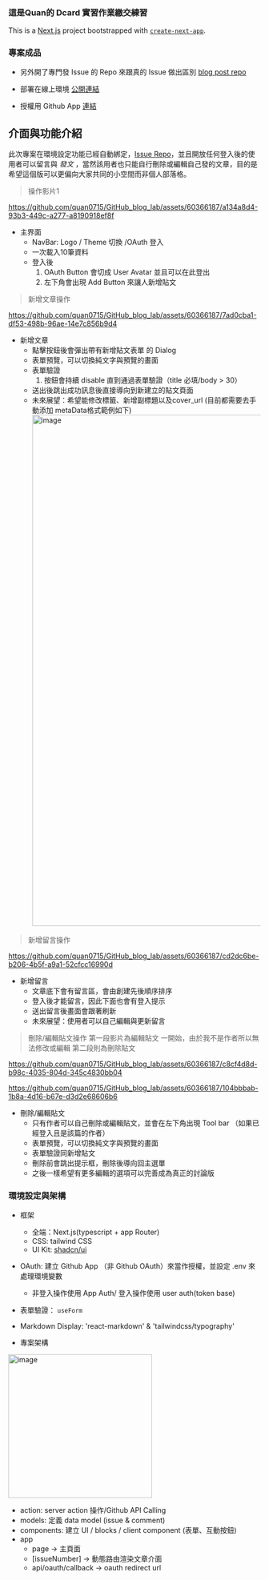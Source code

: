 ### 這是Quan的 Dcard 實習作業繳交練習

This is a [Next.js](https://nextjs.org/) project bootstrapped with [`create-next-app`](https://github.com/vercel/next.js/tree/canary/packages/create-next-app).

### 專案成品

* 另外開了專門發 Issue 的 Repo 來跟真的 Issue 做出區別
[blog post repo](https://github.com/quan0715/GithubBlogPortal)

* 部署在線上環境
  [公開連結](https://github-blog-lab.vercel.app)

* 授權用 Github App
  [連結](https://github.com/apps/blogportal)

## 介面與功能介紹
此次專案在環境設定功能已經自動綁定，[Issue Repo](https://github.com/quan0715/GithubBlogPortal)，並且開放任何登入後的使用者可以留言與 *發文* ，當然該用者也只能自行刪除或編輯自己發的文章，目的是希望這個版可以更偏向大家共同的小空間而非個人部落格。
> 操作影片1


https://github.com/quan0715/GitHub_blog_lab/assets/60366187/a134a8d4-93b3-449c-a277-a8190918ef8f

* 主界面
  * NavBar: Logo / Theme 切換 /OAuth 登入
  * 一次載入10筆資料
  * 登入後
    1. OAuth Button 會切成 User Avatar 並且可以在此登出
    2. 左下角會出現 Add Button 來讓人新增貼文


> 新增文章操作


https://github.com/quan0715/GitHub_blog_lab/assets/60366187/7ad0cba1-df53-498b-96ae-14e7c856b9d4

* 新增文章
  * 點擊按鈕後會彈出帶有新增貼文表單 的 Dialog
  * 表單預覽，可以切換純文字與預覽的畫面
  * 表單驗證
    1. 按鈕會持續 disable 直到通過表單驗證（title 必填/body > 30）
  * 送出後跳出成功訊息後直接導向到新建立的貼文頁面
  * 未來展望：希望能修改標籤、新增副標題以及cover_url (目前都需要去手動添加 metaData格式範例如下)
    <img width="1022" alt="image" src="https://github.com/quan0715/GitHub_blog_lab/assets/60366187/87b5982e-2b9a-44f8-954d-ccd9717c14eb">

> 新增留言操作


https://github.com/quan0715/GitHub_blog_lab/assets/60366187/cd2dc6be-b206-4b5f-a9a1-52cfcc16990d


* 新增留言
  * 文章底下會有留言區，會由創建先後順序排序
  * 登入後才能留言，因此下面也會有登入提示
  * 送出留言後畫面會跟著刷新
  * 未來展望：使用者可以自己編輯與更新留言
 
> 刪除/編輯貼文操作
> 第一段影片為編輯貼文 一開始，由於我不是作者所以無法修改或編輯
> 第二段則為刪除貼文


https://github.com/quan0715/GitHub_blog_lab/assets/60366187/c8cf4d8d-b98c-4035-804d-345c4830bb04



https://github.com/quan0715/GitHub_blog_lab/assets/60366187/104bbbab-1b8a-4d16-b67e-d3d2e68606b6


* 刪除/編輯貼文
  * 只有作者可以自己刪除或編輯貼文，並會在左下角出現 Tool bar （如果已經登入且是該篇的作者）
  * 表單預覽，可以切換純文字與預覽的畫面
  * 表單驗證同新增貼文
  * 刪除前會跳出提示框，刪除後導向回主選單
  * 之後一樣希望有更多編輯的選項可以完善成為真正的討論版
    

### 環境設定與架構
* 框架
  * 全端：Next.js(typescript + app Router)
  * CSS: tailwind CSS
  * UI Kit: [shadcn/ui](https://ui.shadcn.com)
    
* OAuth: 建立 Github App （非 Github OAuth）來當作授權，並設定 .env 來處理環境變數
  * 非登入操作使用 App Auth/ 登入操作使用 user auth(token base)

* 表單驗證： `useForm`
* Markdown Display: 'react-markdown' & 'tailwindcss/typography'

* 專案架構 
<img width="287" alt="image" src="https://github.com/quan0715/GitHub_blog_lab/assets/60366187/c5bd9487-3bbf-4a37-887f-b178240646e4">

  * action: server action 操作/Github API Calling
  * models: 定義 data model (issue & comment)
  * components: 建立 UI / blocks / client component (表單、互動按鈕)
  * app
    * page -> 主頁面
    * [issueNumber] -> 動態路由渲染文章介面
    * api/oauth/callback -> oauth redirect url
    
